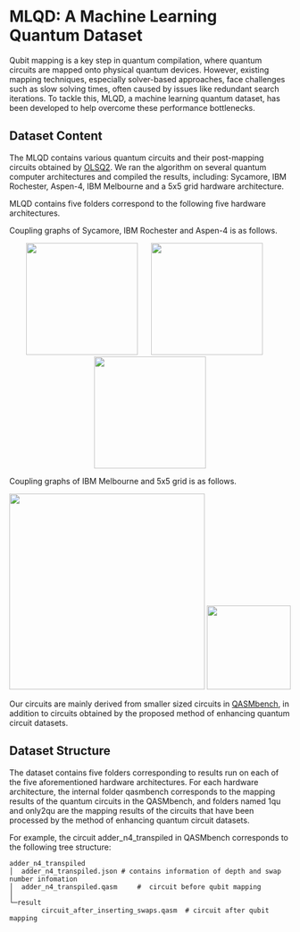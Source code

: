 # MLQD: A Machine Learning Quantum Dataset

Qubit mapping is a key step in quantum compilation, where quantum circuits are mapped onto physical quantum devices. However, existing mapping techniques, especially solver-based approaches, face challenges such as slow solving times, often caused by issues like redundant search iterations. To tackle this, MLQD, a machine learning quantum dataset, has been developed to help overcome these performance bottlenecks.

## Dataset Content

The MLQD contains various quantum circuits and their post-mapping circuits obtained by [OLSQ2](https://github.com/WanHsuanLin/OLSQ2). We ran the algorithm on several quantum computer architectures and compiled the results, including: Sycamore, IBM Rochester, Aspen-4, IBM Melbourne and a 5x5 grid hardware architecture.

MLQD contains five folders correspond to the following five hardware architectures.

Coupling graphs of Sycamore, IBM Rochester and Aspen-4 is as follows.
<p align="center">    
    <img src="https://github.com/user-attachments/assets/34518672-89d4-48d8-9702-e6b958f36d27" width="200" style="margin-right: 20px;" />
    <img src="https://github.com/user-attachments/assets/d3678d43-96ef-4eb2-85f1-5f37f055d765" width="200" style="margin-right: 20px;" />
    <img src="https://github.com/user-attachments/assets/4f764ed7-7770-4c10-8f71-3fb30b369a6b" width="200" />
</p>

Coupling graphs of IBM Melbourne and 5x5 grid is as follows.
<p align = "center">    
<img  src="https://github.com/user-attachments/assets/2a471efe-469f-493e-898f-07ae622e6efa" width="350" />
<img  src="https://github.com/user-attachments/assets/dac400ba-c445-458f-b0eb-db1c5105ae92" width="150" />
</p>

Our circuits are mainly derived from smaller sized circuits in [QASMbench](https://github.com/pnnl/QASMBench), in addition to circuits obtained by the proposed method of enhancing quantum circuit datasets.

## Dataset Structure

The dataset contains five folders corresponding to results run on each of the five aforementioned hardware architectures. For each hardware architecture, the internal folder qasmbench corresponds to the mapping results of the quantum circuits in the QASMbench, and folders named 1qu and only2qu are the mapping results of the circuits that have been processed by the method of enhancing quantum circuit datasets.

For example, the circuit adder_n4_transpiled in QASMbench corresponds to the following tree structure:
```plaintext
adder_n4_transpiled
│  adder_n4_transpiled.json	# contains information of depth and swap number infomation
│  adder_n4_transpiled.qasm     #  circuit before qubit mapping
│
└─result
        circuit_after_inserting_swaps.qasm	# circuit after qubit mapping
```

 
